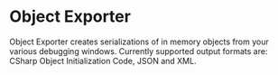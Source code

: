 # Object Exporter
Object Exporter creates serializations of in memory objects from your various debugging windows. Currently supported output formats are: CSharp Object Initialization Code, JSON and XML.


